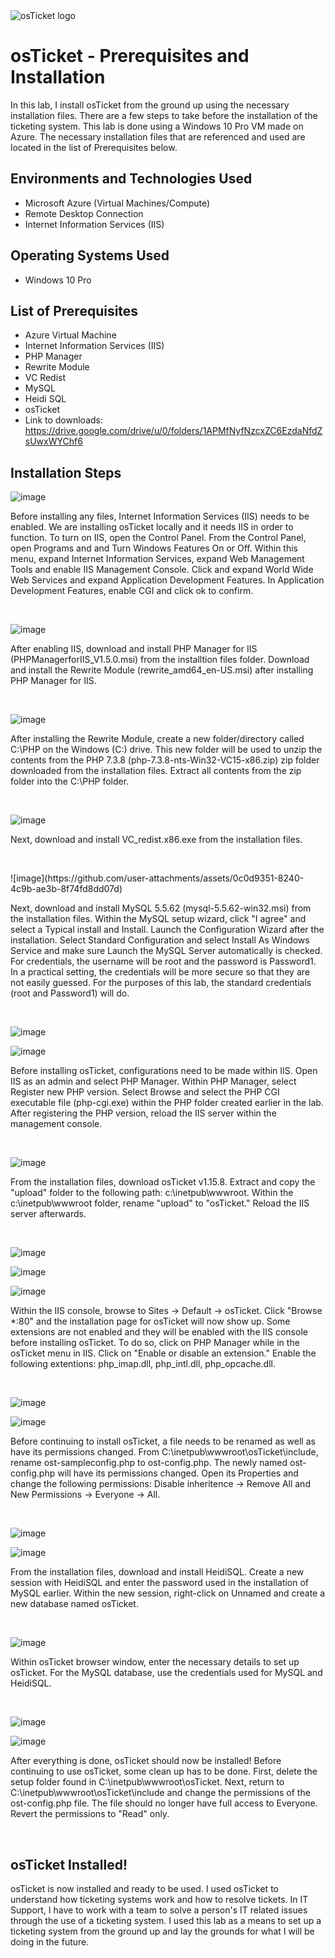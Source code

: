 <img src="https://i.imgur.com/Clzj7Xs.png" alt="osTicket logo"/>
</p>

<h1>osTicket - Prerequisites and Installation</h1>
In this lab, I install osTicket from the ground up using the necessary installation files. There are a few steps to take before the installation of the ticketing system. This lab is done using a Windows 10 Pro VM made on Azure. The necessary installation files that are referenced and used are located in the list of Prerequisites below.


<h2>Environments and Technologies Used</h2>

- Microsoft Azure (Virtual Machines/Compute)
- Remote Desktop Connection
- Internet Information Services (IIS)

<h2>Operating Systems Used </h2>

- Windows 10 Pro</b>

<h2>List of Prerequisites</h2>

- Azure Virtual Machine
- Internet Information Services (IIS)
- PHP Manager
- Rewrite Module
- VC Redist
- MySQL
- Heidi SQL
- osTicket
- Link to downloads: https://drive.google.com/drive/u/0/folders/1APMfNyfNzcxZC6EzdaNfdZsUwxWYChf6


<h2>Installation Steps</h2>


![image](https://github.com/user-attachments/assets/b05f7e63-75be-4b56-91ca-bde9a3b27eef)


<p>
Before installing any files, Internet Information Services (IIS) needs to be enabled. We are installing osTicket locally and it needs IIS in order to function. To turn on IIS, open the Control Panel. From the Control Panel, open Programs and and Turn Windows Features On or Off. Within this menu, expand Internet Information Services, expand Web Management Tools and enable IIS Management Console. Click and expand World Wide Web Services and expand Application Development Features. In Application Development Features, enable CGI and click ok to confirm.
</p>
<br />

![image](https://github.com/user-attachments/assets/9f9f8bdf-fb8f-4734-aed9-8b570c5ace33)

<p>
After enabling IIS, download and install PHP Manager for IIS (PHPManagerforIIS_V1.5.0.msi) from the installtion files folder. Download and install the Rewrite Module (rewrite_amd64_en-US.msi) after installing PHP Manager for IIS.
</p>
<br />

![image](https://github.com/user-attachments/assets/971acfda-914c-47b3-a1e6-97a0d3d05204)

<p>
After installing the Rewrite Module, create a new folder/directory called C:\PHP on the Windows (C:) drive. This new folder will be used to unzip the contents from the PHP 7.3.8 (php-7.3.8-nts-Win32-VC15-x86.zip) zip folder downloaded from the installation files. Extract all contents from the zip folder into the C:\PHP folder.
</p>
<br />

![image](https://github.com/user-attachments/assets/eee3b6bb-dc38-47df-92d3-913958544161)

<p>
Next, download and install VC_redist.x86.exe from the installation files.
</p>
<br />

<p>
![image](https://github.com/user-attachments/assets/0c0d9351-8240-4c9b-ae3b-8f74fd8dd07d)

</p>
<p>
Next, download and install MySQL 5.5.62 (mysql-5.5.62-win32.msi) from the installation files. Within the MySQL setup wizard, click "I agree" and select a Typical install and Install. Launch the Configuration Wizard after the installation. Select Standard Configuration and select Install As Windows Service and make sure Launch the MySQL Server automatically is checked. For credentials, the username will be root and the password is Password1. In a practical setting, the credentials will be more secure so that they are not easily guessed. For the purposes of this lab, the standard credentials (root and Password1) will do.
</p>
<br />

![image](https://github.com/user-attachments/assets/82f1468f-4233-4086-81dc-517cc35c0330)

![image](https://github.com/user-attachments/assets/45eb0db2-a886-402a-b152-36566c5f1659)

<p>
Before installing osTicket, configurations need to be made within IIS. Open IIS as an admin and select PHP Manager. Within PHP Manager, select Register new PHP version. Select Browse and select the PHP CGI executable file (php-cgi.exe) within the PHP folder created earlier in the lab. After registering the PHP version, reload the IIS server within the management console.
</p>
<br />

![image](https://github.com/user-attachments/assets/e68ab546-50fe-4aec-bd3c-16f5cc8944fa)

<p>
From the installation files, download osTicket v1.15.8. Extract and copy the "upload" folder to the following path: c:\inetpub\wwwroot. Within the c:\inetpub\wwwroot folder, rename "upload" to "osTicket." Reload the IIS server afterwards.
</p>
<br />

![image](https://github.com/user-attachments/assets/7eda5a86-0ffe-4797-ade6-ca0074aaf62f)

![image](https://github.com/user-attachments/assets/0830f9e8-327b-41a1-9fd3-3378a44a284f)

![image](https://github.com/user-attachments/assets/e6a59a09-28dd-4a36-8cb9-c54aad4dd186)

<p>
Within the IIS console, browse to Sites -> Default -> osTicket. Click "Browse *:80" and the installation page for osTicket will now show up. Some extensions are not enabled and they will be enabled with the IIS console before installing osTicket. To do so, click on PHP Manager while in the osTicket menu in IIS. Click on "Enable or disable an extension." Enable the following extentions: php_imap.dll, php_intl.dll, php_opcache.dll.
</p>
<br />

![image](https://github.com/user-attachments/assets/77b09c36-fec4-4c00-ad95-dc54e546d0b8)

![image](https://github.com/user-attachments/assets/0c844d5a-7ba9-47a6-890a-e99d1267f50d)

<p>
Before continuing to install osTicket, a file needs to be renamed as well as have its permissions changed. From C:\inetpub\wwwroot\osTicket\include, rename ost-sampleconfig.php to ost-config.php. The newly named ost-config.php will have its permissions changed. Open its Properties and change the following permissions: Disable inheritence -> Remove All and New Permissions -> Everyone -> All.
</p>
<br />

![image](https://github.com/user-attachments/assets/b5c69067-bf59-40e8-95d9-3c6d490a7e66)

![image](https://github.com/user-attachments/assets/b2d1c6c6-02a2-47bd-b5c5-c903cd51018d)

<p>
From the installation files, download and install HeidiSQL. Create a new session with HeidiSQL and enter the password used in the installation of MySQL earlier. Within the new session, right-click on Unnamed and create a new database named osTicket. 
</p>
<br />

![image](https://github.com/user-attachments/assets/b513fe74-2f71-402d-85b3-14ef495a3ab1)

<p>
Within osTicket browser window, enter the necessary details to set up osTicket. For the MySQL database, use the credentials used for MySQL and HeidiSQL.
</p>
<br />

![image](https://github.com/user-attachments/assets/5e27ce3c-3291-4073-b965-00bf0ae8562f)

![image](https://github.com/user-attachments/assets/fb286a39-a115-42da-861c-291e18dd5a92)

<p>
After everything is done, osTicket should now be installed! Before continuing to use osTicket, some clean up has to be done. First, delete the setup folder found in C:\inetpub\wwwroot\osTicket. Next, return to C:\inetpub\wwwroot\osTicket\include and change the permissions of the ost-config.php file. The file should no longer have full access to Everyone. Revert the permissions to "Read" only. 
</p>
<br />

<h2>osTicket Installed!</h2>

osTicket is now installed and ready to be used. I used osTicket to understand how ticketing systems work and how to resolve tickets. In IT Support, I have to work with a team to solve a person's IT related issues through the use of a ticketing system. I used this lab as a means to set up a ticketing system from the ground up and lay the grounds for what I will be doing in the future.
